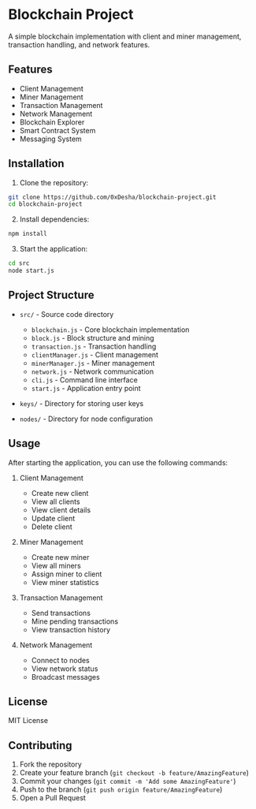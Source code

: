 # Blockchain Project

A simple blockchain implementation with client and miner management, transaction handling, and network features.

## Features

- Client Management
- Miner Management
- Transaction Management
- Network Management
- Blockchain Explorer
- Smart Contract System
- Messaging System

## Installation

1. Clone the repository:
```bash
git clone https://github.com/0xDesha/blockchain-project.git
cd blockchain-project
```

2. Install dependencies:
```bash
npm install
```

3. Start the application:
```bash
cd src
node start.js
```

## Project Structure

- `src/` - Source code directory
  - `blockchain.js` - Core blockchain implementation
  - `block.js` - Block structure and mining
  - `transaction.js` - Transaction handling
  - `clientManager.js` - Client management
  - `minerManager.js` - Miner management
  - `network.js` - Network communication
  - `cli.js` - Command line interface
  - `start.js` - Application entry point

- `keys/` - Directory for storing user keys
- `nodes/` - Directory for node configuration

## Usage

After starting the application, you can use the following commands:

1. Client Management
   - Create new client
   - View all clients
   - View client details
   - Update client
   - Delete client

2. Miner Management
   - Create new miner
   - View all miners
   - Assign miner to client
   - View miner statistics

3. Transaction Management
   - Send transactions
   - Mine pending transactions
   - View transaction history

4. Network Management
   - Connect to nodes
   - View network status
   - Broadcast messages

## License

MIT License

## Contributing

1. Fork the repository
2. Create your feature branch (`git checkout -b feature/AmazingFeature`)
3. Commit your changes (`git commit -m 'Add some AmazingFeature'`)
4. Push to the branch (`git push origin feature/AmazingFeature`)
5. Open a Pull Request 
